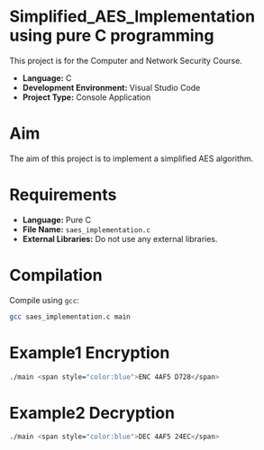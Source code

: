 # Simplified_AES_Implementation using pure C programming

This project is for the Computer and Network Security Course.

- **Language:** C
- **Development Environment:** Visual Studio Code
- **Project Type:** Console Application

# Aim

The aim of this project is to implement a simplified AES algorithm.

# Requirements
- **Language:** Pure C
- **File Name:** `saes_implementation.c`
- **External Libraries:** Do not use any external libraries.

# Compilation
Compile using `gcc`:
```bash
gcc saes_implementation.c main
```
# Example1 Encryption
```bash
./main <span style="color:blue">ENC 4AF5 D728</span>
```
# Example2 Decryption
```bash
./main <span style="color:blue">DEC 4AF5 24EC</span>
```

